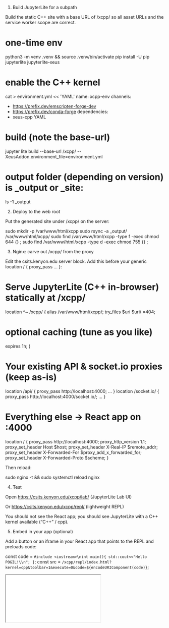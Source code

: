 1) Build JupyterLite for a subpath

Build the static C++ site with a base URL of /xcpp/ so all asset URLs and the service worker scope are correct.

# one-time env
python3 -m venv .venv && source .venv/bin/activate
pip install -U pip jupyterlite jupyterlite-xeus

# enable the C++ kernel
cat > environment.yml << 'YAML'
name: xcpp-env
channels:
  - https://prefix.dev/emscripten-forge-dev
  - https://prefix.dev/conda-forge
dependencies:
  - xeus-cpp
YAML

# build (note the base-url)
jupyter lite build --base-url /xcpp/ --XeusAddon.environment_file=environment.yml

# output folder (depending on version) is _output or _site:
ls -1 _output

2) Deploy to the web root

Put the generated site under /xcpp/ on the server:

sudo mkdir -p /var/www/html/xcpp
sudo rsync -a _output/ /var/www/html/xcpp/
sudo find /var/www/html/xcpp -type f -exec chmod 644 {} \;
sudo find /var/www/html/xcpp -type d -exec chmod 755 {} \;

3) Nginx: carve out /xcpp/ from the proxy

Edit the csits.kenyon.edu server block. Add this before your generic location / { proxy_pass ... }:

# Serve JupyterLite (C++ in-browser) statically at /xcpp/
location ^~ /xcpp/ {
  alias /var/www/html/xcpp/;
  try_files $uri $uri/ =404;
  # optional caching (tune as you like)
  expires 1h;
}

# Your existing API & socket.io proxies (keep as-is)
location /api/ { proxy_pass http://localhost:4000; ... }
location /socket.io/ { proxy_pass http://localhost:4000/socket.io/; ... }

# Everything else → React app on :4000
location / {
  proxy_pass http://localhost:4000;
  proxy_http_version 1.1;
  proxy_set_header Host              $host;
  proxy_set_header X-Real-IP         $remote_addr;
  proxy_set_header X-Forwarded-For   $proxy_add_x_forwarded_for;
  proxy_set_header X-Forwarded-Proto $scheme;
}


Then reload:

sudo nginx -t && sudo systemctl reload nginx

4) Test

Open https://csits.kenyon.edu/xcpp/lab/
 (JupyterLite Lab UI)

Or https://csits.kenyon.edu/xcpp/repl/
 (lightweight REPL)

You should not see the React app; you should see JupyterLite with a C++ kernel available (“C++” / cpp).

5) Embed in your app (optional)

Add a button or an iframe in your React app that points to the REPL and preloads code:

const code = `#include <iostream>\nint main(){ std::cout<<"Hello POGIL!\\n"; }`;
const src = `/xcpp/repl/index.html?kernel=cpp&toolbar=1&execute=0&code=${encodeURIComponent(code)}`;

<iframe
  src={src}
  style={{ width:'100%', height:520, border:'1px solid #eee', borderRadius:10 }}
  loading="lazy"
/>

Common gotchas

Base URL matters: if you forget --base-url /xcpp/, assets will try to load from / and you’ll get 404s.

Nginx precedence: location ^~ /xcpp/ must be present so /xcpp/* is not proxied to :4000.

Caching: first load is large (WASM toolchain). After the first visit it’s cached by the browser.

If you paste your current Nginx server block, I’ll mark the exact spot to insert the /xcpp/ location.

# 1) Build a static JupyterLite site with C++

Do this on any machine with Python 3.10+ (server or local dev). The result is a folder of static files you can drop under Nginx.

```bash
# 1) fresh env
python3 -m venv .venv && source .venv/bin/activate
pip install -U pip

# 2) install JupyterLite + Xeus loader
# (pip path requires micromamba inside; the package bundles it)
pip install jupyterlite jupyterlite-xeus

# 3) make a build dir
mkdir -p lite && cd lite

# 4) tell jupyterlite-xeus to include the C++ kernel (WebAssembly)
cat > environment.yml << 'YAML'
name: xcpp-env
channels:
  - https://prefix.dev/emscripten-forge-dev
  - https://prefix.dev/conda-forge
dependencies:
  - xeus-cpp
YAML

# 5) build the static site
jupyter lite build
# output is in ./_output (or ./_site on some setups)
```

Why this works: **JupyterLite** serves a Jupyter UI that “runs entirely in the browser,” and **jupyterlite-xeus** adds WASM kernels like **xeus-cpp**, so your users get a real C++ REPL with no backend. ([JupyterLite][1])

# 2) Deploy under your domain

Copy the build output to a subfolder, e.g. `/xcpp`, so everything is same-origin with your app.

```bash
sudo mkdir -p /var/www/html/xcpp
sudo rsync -a _output/ /var/www/html/xcpp/
# (or _site/, depending on your jupyterlite version’s output folder)
```

Your Nginx already serves `/var/www/html`, so you can visit:

* **Lab:** `https://jimskon.com/xcpp/lab/`
* **REPL:** `https://jimskon.com/xcpp/repl/`

(These are the standard JupyterLite apps; nothing to proxy.) ([JupyterLite][1])

# 3) Embed a C++ console in POGIL-ITS

Use the **REPL** app in an iframe and prefill it with starter code via URL params (kernel selection, code, toolbar, etc. are all supported):

```html
<iframe
  id="cpp-repl"
  src="/xcpp/repl/index.html?kernel=cpp&toolbar=1&theme=JupyterLab%20Dark&execute=0&code=%23include%20%3Ciostream%3E%0Aint%20main()%7Bstd%3A%3Acout%20%3C%3C%20%22Hello%20POGIL!%5Cn%22%3B%7D"
  style="width:100%; height:520px; border:1px solid #eee; border-radius:10px;"
  loading="lazy"
></iframe>
```

Notes:

* The REPL’s URL parameters are documented (choose kernel, inject code, show toolbar, etc.). ([JupyterLite][2])
* **Kernel name** is often `cpp` for xeus-cpp. If you still see a kernel picker, try `kernel=c%2B%2B` or just omit the param and select “C++” once; JupyterLite remembers per-origin. (Kernel names come from the built kernelspecs.) ([JupyterLite Xeus][3])

If you want to trigger it from React:

```jsx
// Minimal C++ block component
export function CppBlock({ code }) {
  const encoded = encodeURIComponent(code);
  const src = `/xcpp/repl/index.html?kernel=cpp&toolbar=1&execute=0&code=${encoded}`;
  return <iframe src={src} style={{width:'100%',height:520,border:'1px solid #eee',borderRadius:10}} loading="lazy" />;
}
```

# 4) (Optional) Preload starter files / headers

You can “mount” extra files into the in-browser filesystem at build time (great for templates, headers, sample projects):

```bash
jupyter lite build \
  --XeusAddon.environment_file=environment.yml \
  --XeusAddon.mounts=/path/to/starter:/home/pyodide/starter
```

Those files then appear inside the REPL/Lab file browser for students. ([JupyterLite Xeus][3])

# 5) What to expect (UX & size)

* First load is **tens of MB** (Clang/LLVM, stdlib) and may take ~seconds on slower networks; after that it’s cached. This is the trade-off for **100% client-side** C++. ([Jupyter Blog][4])
* It’s a true **C++ REPL** powered by **Clang-Repl** under the hood via xeus-cpp, not a toy interpreter. ([compiler-research.org][5])

---

If you’d like, I can also add a tiny “Run in C++ (browser)” button to your activity renderer that feeds the current cell’s code straight into the iframe (using the `code=` param as above).

[1]: https://jupyterlite.readthedocs.io/ "JupyterLite — JupyterLite 0.6.4 documentation"
[2]: https://jupyterlite.readthedocs.io/en/stable/quickstart/embed-repl.html "Embed a live REPL on a website — JupyterLite 0.6.4 documentation"
[3]: https://jupyterlite-xeus.readthedocs.io/ "xeus kernels in JupyterLite  — jupyterlite-xeus  documentation"
[4]: https://blog.jupyter.org/c-in-jupyter-interpreting-c-in-the-web-c9d93542f20b?utm_source=chatgpt.com "C++ in Jupyter — Interpreting C++ in the Web | by Anutosh Bhat"
[5]: https://compiler-research.org/assets/presentations/Anutosh_Bhat_Xeus-Cpp-Lite.pdf?utm_source=chatgpt.com "Xeus-Cpp-Lite - Interpreting C++ in the Browser"
